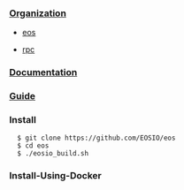 ### [Organization](https://github.com/EOSIO)

   - [eos](https://github.com/EOSIO/eos)
   
   - [rpc](https://eosio.github.io/eos/group__eosiorpc.html)

### [Documentation](https://github.com/EOSIO/Documentation)

### [Guide](https://github.com/EOSIO/eos/wiki)

### Install

      $ git clone https://github.com/EOSIO/eos
      $ cd eos
      $ ./eosio_build.sh

### Install-Using-Docker

